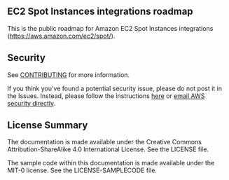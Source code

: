 ## EC2 Spot Instances integrations roadmap

This is the public roadmap for Amazon EC2 Spot Instances integrations (https://aws.amazon.com/ec2/spot/).

## Security

See [CONTRIBUTING](CONTRIBUTING.md#security-issue-notifications) for more information.

If you think you’ve found a potential security issue, please do not post it in the Issues. Instead, please follow the instructions [here](https://aws.amazon.com/security/vulnerability-reporting/) or [email AWS security directly](mailto:aws-security@amazon.com).

## License Summary

The documentation is made available under the Creative Commons Attribution-ShareAlike 4.0 International License. See the LICENSE file.

The sample code within this documentation is made available under the MIT-0 license. See the LICENSE-SAMPLECODE file.
